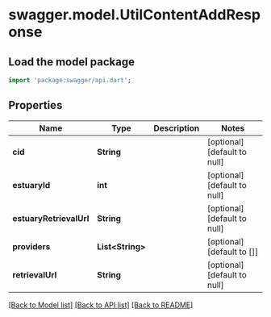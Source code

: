 # swagger.model.UtilContentAddResponse

## Load the model package
```dart
import 'package:swagger/api.dart';
```

## Properties
Name | Type | Description | Notes
------------ | ------------- | ------------- | -------------
**cid** | **String** |  | [optional] [default to null]
**estuaryId** | **int** |  | [optional] [default to null]
**estuaryRetrievalUrl** | **String** |  | [optional] [default to null]
**providers** | **List&lt;String&gt;** |  | [optional] [default to []]
**retrievalUrl** | **String** |  | [optional] [default to null]

[[Back to Model list]](../README.md#documentation-for-models) [[Back to API list]](../README.md#documentation-for-api-endpoints) [[Back to README]](../README.md)

